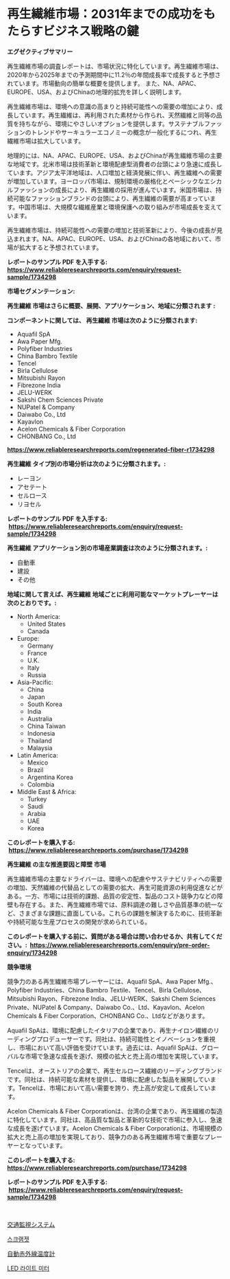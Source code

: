 <p><h1>再生繊維市場：2031年までの成功をもたらすビジネス戦略の鍵</h1></p><p><strong>エグゼクティブサマリー</strong></p>
<p><p>再生繊維市場の調査レポートは、市場状況に特化しています。再生繊維市場は、2020年から2025年までの予測期間中に11.2％の年間成長率で成長すると予想されています。市場動向の簡単な概要を提供します。 また、NA、APAC、EUROPE、USA、およびChinaの地理的拡充を詳しく説明します。</p><p>再生繊維市場は、環境への意識の高まりと持続可能性への需要の増加により、成長しています。再生繊維は、再利用された素材から作られ、天然繊維と同等の品質を持ちながら、環境にやさしいオプションを提供します。サステナブルファッションのトレンドやサーキュラーエコノミーの概念が一般化するにつれ、再生繊維市場は拡大しています。</p><p>地理的には、NA、APAC、EUROPE、USA、およびChinaが再生繊維市場の主要な地域です。北米市場は技術革新と環境配慮型消費者の台頭により急速に成長しています。アジア太平洋地域は、人口増加と経済発展に伴い、再生繊維への需要が増加しています。ヨーロッパ市場は、規制環境の厳格化とベーシックなエシカルファッションの成長により、再生繊維の採用が進んでいます。米国市場は、持続可能なファッションブランドの台頭により、再生繊維の需要が高まっています。中国市場は、大規模な繊維産業と環境保護への取り組みが市場成長を支えています。</p><p>再生繊維市場は、持続可能性への需要の増加と技術革新により、今後の成長が見込まれます。NA、APAC、EUROPE、USA、およびChinaの各地域において、市場が拡大すると予想されています。</p></p>
<p><strong>レポートのサンプル PDF を入手する: <a href="https://www.reliableresearchreports.com/enquiry/request-sample/1734298">https://www.reliableresearchreports.com/enquiry/request-sample/1734298</a></strong></p>
<p><strong>市場セグメンテーション:</strong></p>
<p><strong> 再生繊維 市場はさらに概要、展開、アプリケーション、地域に分類されます :</strong></p>
<p><strong>コンポーネントに関しては、 再生繊維 市場は次のように分類されます: &nbsp;</strong></p>
<p><ul><li>Aquafil SpA</li><li>Awa Paper Mfg.</li><li>Polyfiber Industries</li><li>China Bambro Textile</li><li>Tencel</li><li>Birla Cellulose</li><li>Mitsubishi Rayon</li><li>Fibrezone India</li><li>JELU-WERK</li><li>Sakshi Chem Sciences Private</li><li>NUPatel & Company</li><li>Daiwabo Co., Ltd</li><li>Kayavlon</li><li>Acelon Chemicals & Fiber Corporation</li><li>CHONBANG Co., Ltd</li></ul></p>
<p><strong><a href="https://www.reliableresearchreports.com/regenerated-fiber-r1734298">https://www.reliableresearchreports.com/regenerated-fiber-r1734298</a></strong></p>
<p><strong> 再生繊維 タイプ別の市場分析は次のように分類されます。:</strong></p>
<p><ul><li>レーヨン</li><li>アセテート</li><li>セルロース</li><li>リヨセル</li></ul></p>
<p><strong>レポートのサンプル PDF を入手する: &nbsp;<a href="https://www.reliableresearchreports.com/enquiry/request-sample/1734298">https://www.reliableresearchreports.com/enquiry/request-sample/1734298</a></strong></p>
<p><strong> 再生繊維 アプリケーション別の市場産業調査は次のように分類されます。:</strong></p>
<p><ul><li>自動車</li><li>建設</li><li>その他</li></ul></p>
<p><strong>地域に関して言えば、再生繊維 地域ごとに利用可能なマーケットプレーヤーは次のとおりです。:</strong></p>
<p><ul>
    <li>
        North America:
        <ul>
            <li>United States</li>
            <li>Canada</li>
        </ul>
    </li>
    <li>
        Europe:
        <ul>
            <li>Germany</li>
            <li>France</li>
            <li>U.K.</li>
            <li>Italy</li>
            <li>Russia</li>
        </ul>
    </li>
    <li>
        Asia-Pacific:
        <ul>
            <li>China</li>
            <li>Japan</li>
            <li>South Korea</li>
            <li>India</li>
            <li>Australia</li>
            <li>China Taiwan</li>
            <li>Indonesia</li>
            <li>Thailand</li>
            <li>Malaysia</li>
        </ul>
    </li>
    <li>
        Latin America:
        <ul>
            <li>Mexico</li>
            <li>Brazil</li>
            <li>Argentina Korea</li>
            <li>Colombia</li>
        </ul>
    </li>
    <li>
        Middle East & Africa:
        <ul>
            <li>Turkey</li>
            <li>Saudi</li>
            <li>Arabia</li>
            <li>UAE</li>
            <li>Korea</li>
        </ul>
    </li>
    </ul></p>
<p><strong>このレポートを購入する: &nbsp;<a href="https://www.reliableresearchreports.com/purchase/1734298">https://www.reliableresearchreports.com/purchase/1734298</a></strong></p>
<p><strong>再生繊維 の主な推進要因と障壁 市場</strong></p>
<p><p>再生繊維市場の主要なドライバーは、環境への配慮やサステナビリティへの需要の増加、天然繊維の代替品としての需要の拡大、再生可能資源の利用促進などがある。一方、市場には技術的課題、品質の安定性、製品のコスト競争力などの障壁も存在する。また、再生繊維市場では、原料調達の難しさや品質基準の統一など、さまざまな課題に直面している。これらの課題を解決するために、技術革新や持続可能な生産プロセスの開発が求められている。</p></p>
<p><strong>このレポートを購入する前に、質問がある場合は問い合わせるか、共有してください。:&nbsp; <a href="https://www.reliableresearchreports.com/enquiry/pre-order-enquiry/1734298">https://www.reliableresearchreports.com/enquiry/pre-order-enquiry/1734298</a></strong></p>
<p><strong>競争環境</strong></p>
<p><p>競争力のある再生繊維市場プレーヤーには、Aquafil SpA、Awa Paper Mfg.、Polyfiber Industries、China Bambro Textile、Tencel、Birla Cellulose、Mitsubishi Rayon、Fibrezone India、JELU-WERK、Sakshi Chem Sciences Private、NUPatel & Company、Daiwabo Co.、Ltd、Kayavlon、Acelon Chemicals & Fiber Corporation、CHONBANG Co.、Ltdなどがあります。</p><p>Aquafil SpAは、環境に配慮したイタリアの企業であり、再生ナイロン繊維のリーディングプロデューサーです。同社は、持続可能性とイノベーションを重視し、市場において高い評価を受けています。過去には、Aquafil SpAは、グローバルな市場で急速な成長を遂げ、規模の拡大と売上高の増加を実現しています。</p><p>Tencelは、オーストリアの企業で、再生セルロース繊維のリーディングブランドです。同社は、持続可能な素材を提供し、環境に配慮した製品を展開しています。Tencelは、市場において高い需要を誇り、売上高が安定して成長しています。</p><p>Acelon Chemicals & Fiber Corporationは、台湾の企業であり、再生繊維の製造に特化しています。同社は、高品質な製品と革新的な技術で市場に参入し、急速な成長を遂げています。Acelon Chemicals & Fiber Corporationは、市場規模の拡大と売上高の増加を実現しており、競争力のある再生繊維市場で重要なプレーヤーとなっています。</p></p>
<p><strong>このレポートを購入する: &nbsp; <a href="https://www.reliableresearchreports.com/purchase/1734298">https://www.reliableresearchreports.com/purchase/1734298</a></strong></p>
<p><strong>レポートのサンプル PDF を入手する: &nbsp;<a href="https://www.reliableresearchreports.com/enquiry/request-sample/1734298">https://www.reliableresearchreports.com/enquiry/request-sample/1734298</a></strong><strong></strong></p>
<p>&nbsp;</p>
<p><p><a href="https://medium.com/@carolynsparkly/%E4%BA%A4%E9%80%9A%E7%9B%A3%E8%A6%96%E3%82%B7%E3%82%B9%E3%83%86%E3%83%A0%E3%81%AE%E5%B8%82%E5%A0%B4%E8%A6%8F%E6%A8%A1-%E5%B8%82%E5%A0%B4%E5%B1%95%E6%9C%9B%E3%81%A8%E5%B8%82%E5%A0%B4%E4%BA%88%E6%B8%AC-2024%E5%B9%B4%E3%81%8B%E3%82%892031%E5%B9%B4%E3%81%BE%E3%81%A7-80afbdf130cc">交通監視システム</a></p><p><a href="https://medium.com/@hulk678678/%EC%8A%A4%ED%81%AC%EB%9E%A8%EC%A0%AF-%EC%8B%9C%EC%9E%A5-%EB%B6%84%EC%84%9D-cagr-%EC%8B%9C%EC%9E%A5-%EC%84%B8%EB%B6%84%ED%99%94-%EB%B0%8F-%EA%B8%80%EB%A1%9C%EB%B2%8C-%EC%82%B0%EC%97%85-%EA%B0%9C%EC%9A%94-6c39e6052472">스크램젯</a></p><p><a href="https://medium.com/@lauriank/%E8%87%AA%E5%8B%95%E8%B5%A4%E5%A4%96%E7%B7%9A%E6%B8%A9%E5%BA%A6%E8%A8%88%E3%81%AE%E5%B8%82%E5%A0%B4%E8%A6%8F%E6%A8%A1-cagr-%E3%83%88%E3%83%AC%E3%83%B3%E3%83%89-2024-2030-62ac14b18c20">自動赤外線温度計</a></p><p><a href="https://medium.com/@bennyuigleyjks/led-%EB%9D%BC%EC%9D%B4%ED%8A%B8-%EB%AF%B8%ED%84%B0-%EC%8B%9C%EC%9E%A5-%EA%B2%BD%EC%9F%81-%EB%B6%84%EC%84%9D-%EC%8B%9C%EC%9E%A5-%EB%8F%99%ED%96%A5-%EB%B0%8F-2031%EB%85%84%EA%B9%8C%EC%A7%80%EC%9D%98-%EC%98%88%EC%B8%A1-b86840bb751f">LED 라이트 미터</a></p></p>